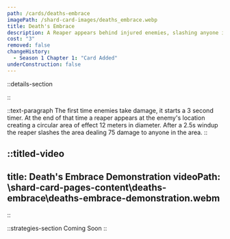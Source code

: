 ```yaml
---
path: /cards/deaths-embrace
imagePath: /shard-card-images/deaths_embrace.webp
title: Death's Embrace
description: A Reaper appears behind injured enemies, slashing anyone in range.
cost: "3"
removed: false
changeHistory:
  - Season 1 Chapter 1: "Card Added"
underConstruction: false
---
```


::details-section

::

::text-paragraph
The first time enemies take damage, it starts a 3 second timer. At the end of that time a reaper appears at the enemy's location creating a circular area of effect 12 meters in diameter. After a 2.5s windup the reaper slashes the area dealing 75 damage to anyone in the area.
::

::titled-video
---
title: Death's Embrace Demonstration
videoPath: \shard-card-pages-content\deaths-embrace\deaths-embrace-demonstration.webm
---
::

::strategies-section
Coming Soon
::
